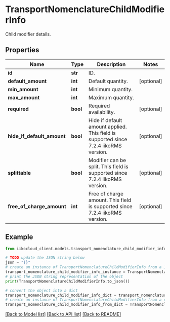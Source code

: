 # TransportNomenclatureChildModifierInfo

Child modifier details.

## Properties

Name | Type | Description | Notes
------------ | ------------- | ------------- | -------------
**id** | **str** | ID. | 
**default_amount** | **int** | Default quantity. | [optional] 
**min_amount** | **int** | Minimum quantity. | 
**max_amount** | **int** | Maximum quantity. | 
**required** | **bool** | Required availability. | [optional] 
**hide_if_default_amount** | **bool** | Hide if default amount applied. This field is supported since 7.2.4 iikoRMS version. | [optional] 
**splittable** | **bool** | Modifier can be split. This field is supported since 7.2.4 iikoRMS version. | [optional] 
**free_of_charge_amount** | **int** | Free of charge amount. This field is supported since 7.2.4 iikoRMS version. | [optional] 

## Example

```python
from iikocloud_client.models.transport_nomenclature_child_modifier_info import TransportNomenclatureChildModifierInfo

# TODO update the JSON string below
json = "{}"
# create an instance of TransportNomenclatureChildModifierInfo from a JSON string
transport_nomenclature_child_modifier_info_instance = TransportNomenclatureChildModifierInfo.from_json(json)
# print the JSON string representation of the object
print(TransportNomenclatureChildModifierInfo.to_json())

# convert the object into a dict
transport_nomenclature_child_modifier_info_dict = transport_nomenclature_child_modifier_info_instance.to_dict()
# create an instance of TransportNomenclatureChildModifierInfo from a dict
transport_nomenclature_child_modifier_info_from_dict = TransportNomenclatureChildModifierInfo.from_dict(transport_nomenclature_child_modifier_info_dict)
```
[[Back to Model list]](../README.md#documentation-for-models) [[Back to API list]](../README.md#documentation-for-api-endpoints) [[Back to README]](../README.md)


